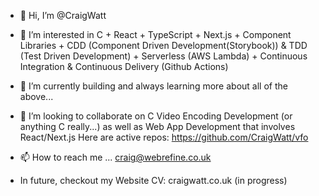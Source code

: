 - 👋 Hi, I’m @CraigWatt

- 👀 I’m interested in C + React + TypeScript + Next.js + Component Libraries + CDD (Component Driven Development(Storybook)) & TDD (Test Driven Development) + Serverless (AWS Lambda) + Continuous Integration & Continuous Delivery (Github Actions)
 
- 🌱 I’m currently building and always learning more about all of the above...

- 👋 I’m looking to collaborate on C Video Encoding Development (or anything C really...) as well as Web App Development that involves React/Next.js
     Here are active repos: https://github.com/CraigWatt/vfo
  
- 📫 How to reach me ... craig@webrefine.co.uk
- In future, checkout my Website CV: craigwatt.co.uk (in progress)

<!---
CraigWatt/CraigWatt is a ✨ special ✨ repository because its `README.md` (this file) appears on your GitHub profile.
You can click the Preview link to take a look at your changes.
--->

